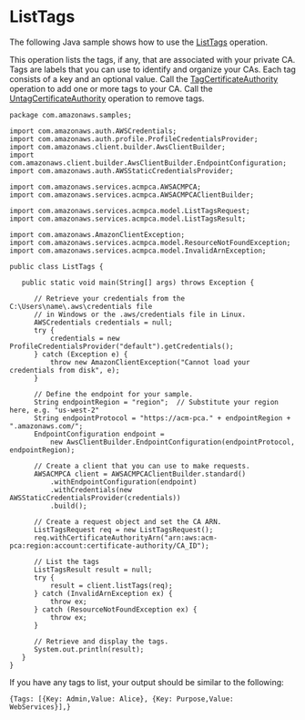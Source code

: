 # ListTags<a name="JavaApi-ListTags"></a>

The following Java sample shows how to use the [ListTags](https://docs.aws.amazon.com/privateca/latest/APIReference/API_ListTags.html) operation\.

This operation lists the tags, if any, that are associated with your private CA\. Tags are labels that you can use to identify and organize your CAs\. Each tag consists of a key and an optional value\. Call the [TagCertificateAuthority](https://docs.aws.amazon.com/privateca/latest/APIReference/API_TagCertificateAuthority.html) operation to add one or more tags to your CA\. Call the [UntagCertificateAuthority](https://docs.aws.amazon.com/privateca/latest/APIReference/API_UntagCertificateAuthority.html) operation to remove tags\. 

```
package com.amazonaws.samples;

import com.amazonaws.auth.AWSCredentials;
import com.amazonaws.auth.profile.ProfileCredentialsProvider;
import com.amazonaws.client.builder.AwsClientBuilder;
import com.amazonaws.client.builder.AwsClientBuilder.EndpointConfiguration;
import com.amazonaws.auth.AWSStaticCredentialsProvider;

import com.amazonaws.services.acmpca.AWSACMPCA;
import com.amazonaws.services.acmpca.AWSACMPCAClientBuilder;

import com.amazonaws.services.acmpca.model.ListTagsRequest;
import com.amazonaws.services.acmpca.model.ListTagsResult;

import com.amazonaws.AmazonClientException;
import com.amazonaws.services.acmpca.model.ResourceNotFoundException;
import com.amazonaws.services.acmpca.model.InvalidArnException;

public class ListTags {

   public static void main(String[] args) throws Exception {

      // Retrieve your credentials from the C:\Users\name\.aws\credentials file
      // in Windows or the .aws/credentials file in Linux.
      AWSCredentials credentials = null;
      try {
          credentials = new ProfileCredentialsProvider("default").getCredentials();
      } catch (Exception e) {
          throw new AmazonClientException("Cannot load your credentials from disk", e);
      }

      // Define the endpoint for your sample.
      String endpointRegion = "region";  // Substitute your region here, e.g. "us-west-2"
      String endpointProtocol = "https://acm-pca." + endpointRegion + ".amazonaws.com/";
      EndpointConfiguration endpoint =
          new AwsClientBuilder.EndpointConfiguration(endpointProtocol, endpointRegion);

      // Create a client that you can use to make requests.
      AWSACMPCA client = AWSACMPCAClientBuilder.standard()
          .withEndpointConfiguration(endpoint)
          .withCredentials(new AWSStaticCredentialsProvider(credentials))
          .build();

      // Create a request object and set the CA ARN.
      ListTagsRequest req = new ListTagsRequest();
      req.withCertificateAuthorityArn("arn:aws:acm-pca:region:account:certificate-authority/CA_ID");

      // List the tags
      ListTagsResult result = null;
      try {
          result = client.listTags(req);
      } catch (InvalidArnException ex) {
          throw ex;
      } catch (ResourceNotFoundException ex) {
          throw ex;
      }

      // Retrieve and display the tags.
      System.out.println(result);
   }
}
```

If you have any tags to list, your output should be similar to the following:

```
{Tags: [{Key: Admin,Value: Alice}, {Key: Purpose,Value: WebServices}],}
```